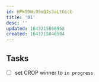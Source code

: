 ```yaml
---
id: HPk59Wi99xQJs3aLtGicb
title: '01'
desc: ''
updated: 1643215866958
created: 1643215846584
---
```


## Tasks

-   [ ] set CROP winner to `in progress`
